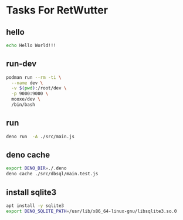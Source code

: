 # Tasks For RetWutter

## hello

```sh
echo Hello World!!!
```

## run-dev

```sh
podman run --rm -ti \
  --name dev \
  -v $(pwd):/root/dev \
  -p 9000:9000 \
  mooxe/dev \
  /bin/bash
```

## run

```bash
deno run  -A ./src/main.js
```


## deno cache

```bash
export DENO_DIR=./.deno
deno cache ./src/dbsql/main.test.js
```

## install sqlite3

```bash
apt install -y sqlite3
export DENO_SQLITE_PATH=/usr/lib/x86_64-linux-gnu/libsqlite3.so.0
```
